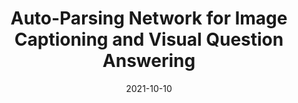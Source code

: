---
title: "Auto-Parsing Network for Image Captioning and Visual Question Answering"
collection: publications
permalink: /publication/2009-10-01-paper-title-number-1
excerpt: 'This paper is about the number 1. The number 2 is left for future work.'
date: 2021-10-10
venue: 'ICCV 2021'
paperurl: ''
citation: ''
---